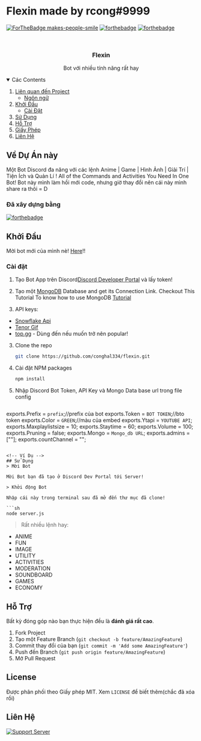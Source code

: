 # Flexin made by rcong#9999

[![ForTheBadge makes-people-smile](http://ForTheBadge.com/images/badges/makes-people-smile.svg)](http://ForTheBadge.com)
[![forthebadge](https://forthebadge.com/images/badges/open-source.svg)](https://forthebadge.com)
[![forthebadge](https://forthebadge.com/images/badges/you-didnt-ask-for-this.svg)](https://forthebadge.com)
<!-- PROJECT LOGO -->
<br />

  <h3 align="center">Flexin</h3>
  <p align="center">
   Bot với nhiều tính năng rất hay
    <br />
</p>





<!-- Các content -->
<details open="open">
  <summary>Các Contents</summary>
  <ol>
    <li>
      <a href="#about-the-project">Liên quan đến Project</a>
      <ul>
        <li><a href="#built-with">Ngôn ngữ</a></li>
      </ul>
    </li>
    <li>
      <a href="#getting-started">Khởi Đầu</a>
      <ul>
        <li><a href="#installation">Cài Đặt</a></li>
      </ul>
    </li>
    <li><a href="#usage">Sử Dụng</a></li>
    <li><a href="#contributing">Hỗ Trợ</a></li>
    <li><a href="#license">Giấy Phép</a></li>
    <li><a href="#contact">Liên Hệ</a></li>
    
  </ol>
</details>



<!-- VỀ DỰ ÁN NÀY-->
## Về Dự Án này

Một Bot Discord đa năng với các lệnh Anime | Game | Hình Ảnh | Giải Trí | Tiện Ích và Quản Lí !
All of the Commands and Activities You Need In One Bot! 
Bot này mình làm hồi mới code, nhưng giờ thay đổi nên cái này mình share ra thôi = D

### Đã xây dựng bằng

[![forthebadge](https://forthebadge.com/images/badges/made-with-javascript.svg)](https://forthebadge.com)


<!-- Bắt đầu -->
## Khởi Đầu

Mời bot mới của mình nè! [Here](https://dsc.gg/avena)!!


### Cài đặt

1. Tạo Bot App trên Discord[Discord Developer Portal](https://discord.com/developers/applications) và lấy token!

2. Tạo một [MongoDB](https://www.mongodb.com/cloud/atlas/lp/try2-in?utm_source=google&utm_campaign=gs_apac_india_search_core_brand_atlas_desktop&utm_term=mongodb%20web%20service&utm_medium=cpc_paid_search&utm_ad=e&utm_ad_campaign_id=12212624347&gclid=CjwKCAjw47eFBhA9EiwAy8kzNIxUxDVBfCKUmjLMNJ9JiWgkFauXv9LtC0cFG-qrmM-Vg5Y4RUG7IBoCHyUQAvD_BwE) Database and get its Connection Link. Checkout This Tutorial To know how to use MongoDB [Tutorial](https://youtu.be/8no3SktqagY)

2. API keys:
* [Snowflake Api](https://api.snowflakedev.xyz/ )
* [Tenor Gif](https://tenor.com/developer/keyregistration)
* [top.gg](https://top.gg/) - Dùng đến nếu muốn trở nên popular!

3. Clone the repo
   ```sh
   git clone https://github.com/conghal334/flexin.git
   ```
4. Cài đặt NPM packages
   ```sh
   npm install
   ```
5. Nhập Discord Bot Token, API Key và Mongo Data base url trong file config 
   ```js
exports.Prefix = `prefix`;//prefix của bot
exports.Token = `BOT TOKEN`;//bto token
exports.Color = `GREEN`;//màu của embed
exports.Ytapi = `YOUTUBE API`;
exports.Maxplaylistsize = 10;
exports.Staytime = 60;
exports.Volume = 100;
exports.Pruning = false;
exports.Mongo = `Mongo_db URL`;
exports.admins = [""];
exports.countChannel = "";
   ```

<!-- Ví Dụ -->
## Sử Dụng
> Mời Bot

Mời Bot bạn đã tạo ở Discord Dev Portal tới Server!

> Khởi động Bot

Nhập cái này trong terminal sau đã mở đến thư mục đã clone!

```sh
node server.js
```

> Rất nhiều lệnh hay:

* ANIME
* FUN
* IMAGE
* UTILITY
* ACTIVITIES
* MODERATION
* SOUNDBOARD
* GAMES
* ECONOMY

<!-- Hỗ Trợ -->
## Hỗ Trợ

Bất kỳ đóng góp nào bạn thực hiện đều là **đánh giá rất cao**.

1. Fork Project
2. Tạo một Feature Branch (`git checkout -b feature/AmazingFeature`)
3. Commit thay đổi của bạn (`git commit -m 'Add some AmazingFeature'`)
4. Push đến Branch (`git push origin feature/AmazingFeature`)
5. Mở Pull Request



<!-- GIẤY PHÉP -->
## License

Được phân phối theo Giấy phép MIT. Xem `LICENSE` để biết thêm(chắc đã xóa rồi)




<!-- Liên Hệ -->
## Liên Hệ
[![Support Server](https://img.shields.io/discord/834390097621286922.svg?label=Discord&logo=Discord&colorB=7289da&style=for-the-badge)](https://discord.gg/cFk7VsfkZS) 





